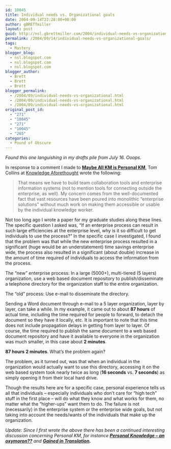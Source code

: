 ```yaml
---
id: 10045
title: Individual needs vs. Organizational goals
date: 2004-09-14T22:28:00+00:00
author: gBRETTmiller
layout: post
guid: http://nsl.gbrettmiller.com/2004/individual-needs-vs-organizational-goals
permalink: /2004/09/14/individual-needs-vs-organizational-goals/
tags:
  - Mastery
blogger_blog:
  - nsl.blogspot.com
  - nsl.blogspot.com
  - nsl.blogspot.com
blogger_author:
  - Brett
  - Brett
  - Brett
blogger_permalink:
  - /2004/09/individual-needs-vs-organizational.html
  - /2004/09/individual-needs-vs-organizational.html
  - /2004/09/individual-needs-vs-organizational.html
original_post_id:
  - "271"
  - "10045"
  - "271"
  - "10045"
  - "265"
categories:
  - Pound of Obscure
---
```

_Found this one languishing in my drafts pile from July 16. Ooops._

In response to a comment I made to **[Maybe All KM is Personal KM](http://knowledgeaforethought.blogs.com/knowledge_aforethought/2004/06/maybe_all_km_is.html)**, Tom Collins at [Knowledge Aforethought](http://knowledgeaforethought.blogs.com/knowledge_aforethought/) wrote the following: 

> That means we have to build team collaboration tools and enterprise information systems (not to mention tools for connecting outside the enterprise, as well). My concern comes from the well-documented fact that vast resources have been poured into monolithic &#8220;enterprise solutions&#8221; without much work on making them accessible or usable by the individual knowledge worker.

Not too long ago I wrote a paper for my graduate studies along these lines. The specific question I asked was, &#8220;If an enterprise process can result in such large efficiencies at the enterprise level, why is it so difficult to get individuals to use the process?&#8221; In the specific case I investigated, I found that the problem was that while the new enterprise process resulted in a significant (huge would be an understatement) time savings enterprise wide, the process also resulted in a significant (about double) increase in the amount of time required of individuals to access the information from the process.

The &#8220;new&#8221; enterprise process: In a large (5000+), multi-tiered (5 layers) organization, use a web based document repository to publish/disseminate a telephone directory for the organization staff to the entire organization.

The &#8220;old&#8221; process: Use e-mail to disseminate the directory.

Sending a Word document through e-mail to a 5 layer organization, layer by layer, can take a while. In my example, it came out to about **87 hours** of actual time, including the time required for people to forward, to detach the document so they have it locally, etc. It is important to note that this time does not include propagation delays in getting from layer to layer. Of course, the time required to publish the same document to a web based document repository and have it available to everyone in the organization was much smaller, in this case about **2 minutes**.

**87 hours** **2 minutes**. What&#8217;s the problem again?

The problem, as it turned out, was that when an individual in the organization would actually want to use this directory, accessing it on the web based system took nearly twice as long (**16 seconds** vs. **7 seconds**) as simply opening it from their local hard drive. 

Though the results here are for a specific case, personal experience tells us all that individuals &#8211; especially individuals who don&#8217;t care for &#8220;high tech&#8221; stuff in the first place &#8211; will do what they know and what works for them, no matter what the &#8220;higher-ups&#8221; want them to do. The failure is not (necessarily) in the enterprise system or the enterprise wide goals, but not taking into account the needs/wants of the individuals that make up the organization. 

_Update: Since I first wrote the above there has been a continued interesting discussion concerning Personal KM, for instance [**Personal Knowledge &#8211; an oxymoron??**](http://jaarons.typepad.com/dubbings/2004/09/personal_knowle.html) and **[Gained in Translation](http://knowledgeaforethought.blogs.com/knowledge_aforethought/2004/09/gained_in_trans.html).**_